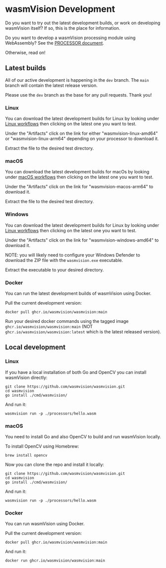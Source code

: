 # wasmVision Development

Do you want to try out the latest development builds, or work on developing wasmVision itself? If so, this is the place for information.

Do you want to develop a wasmVision processing module using WebAssembly? See the [PROCESSOR document](./processor.md).

Otherwise, read on!

## Latest builds

All of our active development is happening in the `dev` branch. The `main` branch will contain the latest release version.

Please use the `dev` branch as the base for any pull requests. Thank you!

### Linux

You can download the latest development builds for Linux by looking under [Linux workflows](https://github.com/wasmvision/wasmvision/actions/workflows/linux.yml) then clicking on the latest one you want to test. 

Under the "Artifacts" click on the link for either "wasmvision-linux-amd64" or "wasmvision-linux-arm64" depending on your processor to download it.

Extract the file to the desired test directory.

### macOS

You can download the latest development builds for macOs by looking under [macOS workflows](https://github.com/wasmvision/wasmvision/actions/workflows/macos.yml) then clicking on the latest one you want to test. 

Under the "Artifacts" click on the link for "wasmvision-macos-arm64" to download it.

Extract the file to the desired test directory.

### Windows

You can download the latest development builds for Linux by looking under [Linux workflows](https://github.com/wasmvision/wasmvision/actions/workflows/linux.yml) then clicking on the latest one you want to test. 

Under the "Artifacts" click on the link for "wasmvision-windows-amd64" to download it.

NOTE: you will likely need to configure your Windows Defender to download the ZIP file with the `wasmvision.exe` executable.

Extract the executable to your desired directory.

### Docker

You can run the latest development builds of wasmVision using Docker.

Pull the current development version:

```shell
docker pull ghcr.io/wasmvision/wasmvision:main
```

Run your desired docker commands using the tagged image `ghcr.io/wasmvision/wasmvision:main` (NOT `ghcr.io/wasmvision/wasmvision:latest` which is the latest released version).

## Local development

### Linux

If you have a local installation of both Go and OpenCV you can install wasmVision directly:

```shell
git clone https://github.com/wasmvision/wasmvision.git
cd wasmvision
go install ./cmd/wasmvision/
```

And run it:

```shell
wasmvision run -p ./processors/hello.wasm
```

### macOS

You need to install Go and also OpenCV to build and run wasmVision locally.

To install OpenCV using Homebrew:

```shell
brew install opencv
```

Now you can clone the repo and install it locally:

```shell
git clone https://github.com/wasmvision/wasmvision.git
cd wasmvision
go install ./cmd/wasmvision/
```

And run it:

```shell
wasmvision run -p ./processors/hello.wasm
```

### Docker

You can run wasmVision using Docker.

Pull the current development version:

```shell
docker pull ghcr.io/wasmvision/wasmvision:main
```

And run it:

```shell
docker run ghcr.io/wasmvision/wasmvision:main
```
